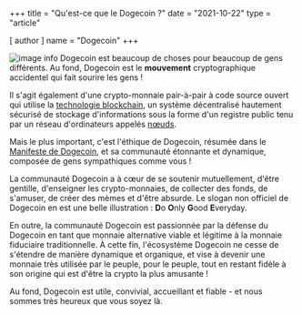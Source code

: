 +++
title = "Qu'est-ce que le Dogecoin ?"
date = "2021-10-22"
type = "article"

[ author ]
  name = "Dogecoin"
+++
 
![image info](/assets/images/dogepedia/3.png)
Dogecoin est beaucoup de choses pour beaucoup de gens différents. Au fond, Dogecoin est le **mouvement** cryptographique accidentel qui fait sourire les gens ! 

Il s'agit également d'une crypto-monnaie pair-à-pair à code source ouvert qui utilise la [technologie blockchain](/fr/dogepedia/articles/what-is-a-blockchain), un système décentralisé hautement sécurisé de stockage d'informations sous la forme d'un registre public tenu par un réseau d'ordinateurs appelés [nœuds](/fr/dogepedia/articles/what-is-a-node). 

Mais le plus important, c'est l'éthique de Dogecoin, résumée dans le [Manifeste de Dogecoin](https://foundation.dogecoin.com/manifesto/), et sa communauté étonnante et dynamique, composée de gens sympathiques comme vous !  

La communauté Dogecoin a à cœur de se soutenir mutuellement, d'être gentille, d'enseigner les crypto-monnaies, de collecter des fonds, de s'amuser, de créer des mèmes et d'être absurde. Le slogan non officiel de Dogecoin en est une belle illustration : **D**o **O**nly **G**ood **E**veryday.  

En outre, la communauté Dogecoin est passionnée par la défense du Dogecoin en tant que monnaie alternative viable et légitime à la monnaie fiduciaire traditionnelle. À cette fin, l'écosystème Dogecoin ne cesse de s'étendre de manière dynamique et organique, et vise à devenir une monnaie très utilisée par le peuple, pour le peuple, tout en restant fidèle à son origine qui est d'être la crypto la plus amusante ! 

Au fond, Dogecoin est utile, convivial, accueillant et fiable - et nous sommes très heureux que vous soyez là. 
